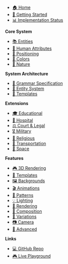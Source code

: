 <!-- docs/_sidebar.md -->

- [🏠 Home](/)
- [🚀 Getting Started](GETTING_STARTED.md)
- [📊 Implementation Status](../IMPLEMENTATION_STATUS.md)

**Core System**

- [📚 Entities](core/entities.md)
- [👥 Human Attributes](core/human-attributes.md)
- [📍 Positioning](core/positioning.md)
- [🎨 Colors](core/colors.md)
- [🌳 Nature](core/nature.md)

**System Architecture**

- [📖 Grammar Specification](system/grammar-specification.md)
- [🧩 Entity System](system/entity-system.md)
- [📝 Templates](system/templates.md)

**Extensions**

- [🎓 Educational](extensions/educational.md)
- [🏥 Hospital](extensions/hospital.md)
- [⚖️ Court & Legal](extensions/court-legal.md)
- [🎖️ Military](extensions/military.md)
- [🕌 Religious](extensions/religious.md)
- [🚗 Transportation](extensions/transportation.md)
- [🚀 Space](extensions/space.md)

**Features**

- [🎮 3D Rendering](features/3D_RENDERING.md)
- [📝 Templates](features/templates.md)
- [🖼️ Backgrounds](features/backgrounds.md)
- [🎬 Animations](features/animations.md)
- [🎨 Patterns](features/patterns.md)
- [💡 Lighting](features/lighting.md)
- [🎯 Rendering](features/rendering.md)
- [📐 Composition](features/composition.md)
- [🔀 Variations](features/variations.md)
- [📷 Camera](features/camera.md)
- [🔧 Advanced](features/advanced.md)

**Links**

- [💻 GitHub Repo](https://github.com/koladilip/sigl-studio)
- [🎮 Live Playground](https://koladilip.github.io/sigl-studio/)


